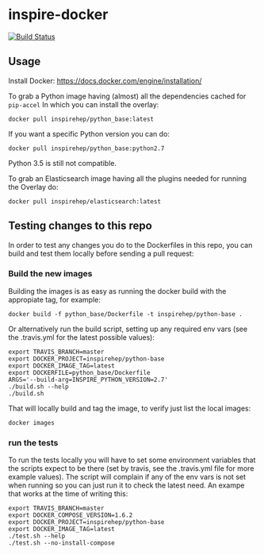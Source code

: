 # inspire-docker
[![Build Status](https://travis-ci.org/inspirehep/inspire-docker.svg?branch=master "Build Status")](https://travis-ci.org/inspirehep/inspire-docker/branches?branch=master)

## Usage

Install Docker: https://docs.docker.com/engine/installation/

To grab a Python image having (almost) all the dependencies cached for `pip-accel`
In which you can install the overlay:

```shell
docker pull inspirehep/python_base:latest
```

If you want a specific Python version you can do:
```shell
docker pull inspirehep/python_base:python2.7
```

Python 3.5 is still not compatible.

To grab an Elasticsearch image having all the plugins needed for running
the Overlay do:

```shell
docker pull inspirehep/elasticsearch:latest
```


## Testing changes to this repo

In order to test any changes you do to the Dockerfiles in this repo, you can
build and test them locally before sending a pull request:

### Build the new images

Building the images is as easy as running the docker build with the appropiate
tag, for example:

```shell
docker build -f python_base/Dockerfile -t inspirehep/python-base .
```

Or alternatively run the build script, setting up any required env vars (see
the .travis.yml for the latest possible values):

```shell
export TRAVIS_BRANCH=master
export DOCKER_PROJECT=inspirehep/python-base
export DOCKER_IMAGE_TAG=latest
export DOCKERFILE=python_base/Dockerfile
ARGS='--build-arg=INSPIRE_PYTHON_VERSION=2.7'
./build.sh --help
./build.sh
```

That will locally build and tag the image, to verify just list the local
images:

```shell
docker images
```


### run the tests

To run the tests locally you will have to set some environment variables that
the scripts expect to be there (set by travis, see the .travis.yml file for
more example values). The script will complain if any of the env vars is not
set when running so you can just run it to check the latest need. An exampe
that works at the time of writing this:

```shell
export TRAVIS_BRANCH=master
export DOCKER_COMPOSE_VERSION=1.6.2
export DOCKER_PROJECT=inspirehep/python-base
export DOCKER_IMAGE_TAG=latest
./test.sh --help
./test.sh --no-install-compose
```
